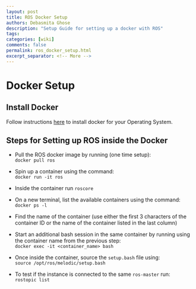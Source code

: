 ```yaml
---
layout: post
title: ROS Docker Setup
authors: Debasmita Ghose
description: "Setup Guide for setting up a docker with ROS"
tags: 
categories: [wiki]
comments: false
permalink: ros_docker_setup.html
excerpt_separator: <!-- More -->
---
```



# Docker Setup

## Install Docker
Follow instructions [here](https://docs.docker.com/get-docker/) to install docker for your Operating System. 

## Steps for Setting up ROS inside the Docker

- Pull the ROS docker image by running (one time setup):  
`docker pull ros`

- Spin up a container using the command:  
`docker run -it ros`

- Inside the container run `roscore`
 
- On a new terminal, list the available containers using the command:  
`docker ps -l`

- Find the name of the container (use either the first 3 characters of the container ID or the name of the container listed in the last column)

- Start an additional bash session in the same container by running using the container name from the previous step:   
`docker exec -it <container_name> bash`

- Once inside the container, source the `setup.bash` file using:  
`source /opt/ros/melodic/setup.bash`

- To test if the instance is connected to the same `ros-master` run:  
`rostopic list`
